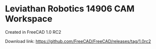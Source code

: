 # Leviathan Robotics 14906 CAM Workspace

Created in FreeCAD 1.0 RC2

Download link: https://github.com/FreeCAD/FreeCAD/releases/tag/1.0rc2
